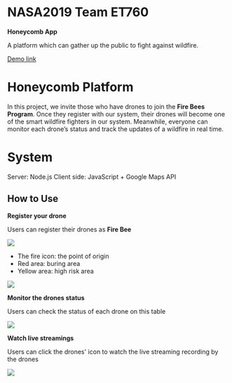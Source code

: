 # NASA2019 Team ET760
**Honeycomb App**

A platform which can gather up the public to fight against wildfire.

[Demo link](https://scsonic.github.io/NASA2019_et760/web/static/index.html)

# Honeycomb Platform

In this project, we invite those who have drones to join the **Fire Bees Program**. Once they register with our system, their drones will become one of the smart wildfire fighters in our system. Meanwhile, everyone can monitor each drone’s status and track the updates of a wildfire in real time.

# System

Server: Node.js
Client side: JavaScript + Google Maps API

## How to Use
**Register your drone**

Users can register their drones as **Fire Bee**

![](https://i.imgur.com/40yuoBw.png)

* The fire icon: the point of origin
* Red area: buring area
* Yellow area: high risk area

![](https://i.imgur.com/eLhXHdU.png)

**Monitor the drones status**

Users can check the status of each drone on this table 

![](https://i.imgur.com/xO9QJNg.png)


**Watch live streamings**

Users can click the drones' icon to watch the live streaming recording by the drones

![](https://i.imgur.com/5rZv7ds.png)




